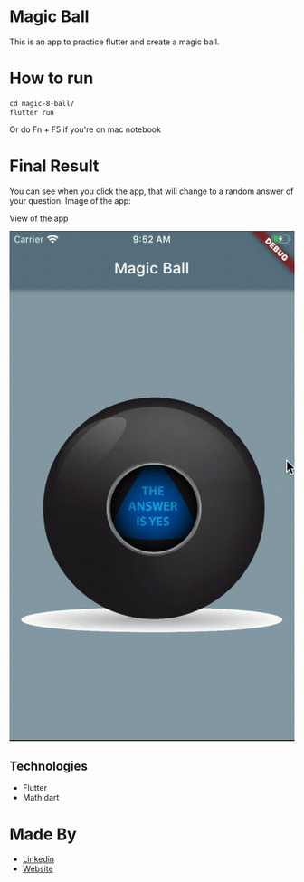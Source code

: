 # Magic Ball

This is an app to practice flutter and create a magic ball.

# How to run

```shell
cd magic-8-ball/
flutter run

```

Or do Fn + F5 if you're on mac notebook

# Final Result

You can see when you click the app, that will change to a random answer of your question. Image of the app:

View of the app

![view of app](images/app-video.gif)

## Technologies

- Flutter
- Math dart

# Made By

- [Linkedin](https://br.linkedin.com/in/larissa-varj%C3%A3o-152932b8)
- [Website](http://larissavarjao.com/)
